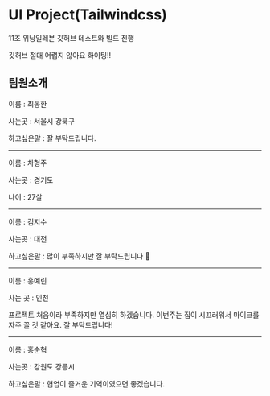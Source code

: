 # UI Project(Tailwindcss)

11조 위닝일레븐 깃허브 테스트와 빌드 진행

깃허브 절대 어렵지 않아요 화이팅!!

## 팀원소개

이름 : 최동환

사는곳 : 서울시 강북구

하고싶은말 : 잘 부탁드립니다.

---

이름 : 차형주

사는곳 : 경기도

나이 : 27살

---

이름 : 김지수

사는곳 : 대전

하고싶은말 : 많이 부족하지만 잘 부탁드립니다 🙌

---

이름 : 홍예린

사는 곳 : 인천

프로젝트 처음이라 부족하지만 열심히 하겠습니다. 이번주는 집이 시끄러워서 마이크를 자주 끌 것 같아요. 잘 부탁드립니다!

---

이름 : 홍순혁

사는곳 : 강원도 강릉시

하고싶은말 : 협업이 즐거운 기억이였으면 좋겠습니다.
